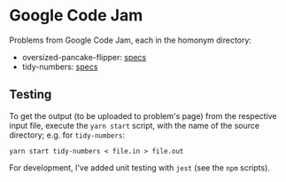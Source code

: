 # Google Code Jam

Problems from Google Code Jam, each in the homonym directory:

* oversized-pancake-flipper: [specs](https://code.google.com/codejam/contest/3264486/dashboard#s=p0&a=4)
* tidy-numbers: [specs](https://code.google.com/codejam/contest/3264486/dashboard#s=p1&a=4)

## Testing

To get the output (to be uploaded to problem's page) from the respective input file, execute the `yarn start` script, with the name of the source directory; e.g. for `tidy-numbers`:

```
yarn start tidy-numbers < file.in > file.out
```

For development, I've added unit testing with `jest` (see the `npm` scripts).
